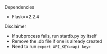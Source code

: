 Dependencies
- Flask==2.2.4

Disclaimer
- If subprocess fails, run stardb.py by itself
- Remove the .db file if one is already created
- Need to run `export API_KEY=<api key>`
